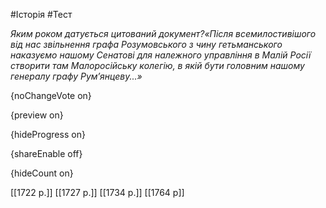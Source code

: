 #Історія #Тест

*Яким роком датується цитований документ?«Після  всемилостивішого від нас звільнення графа Розумовського з чину  гетьманського наказуємо нашому Сенатові для належного управління в Малій  Росії створити там Малоросійську колегію, в якій бути головним нашому  генералу графу Рум’янцеву...»*

{noChangeVote on}

{preview on}

{hideProgress on}

{shareEnable off}

{hideCount on}

[[1722 р.]]
[[1727 р.]]
[[1734 р.]]
[[1764 р]]
